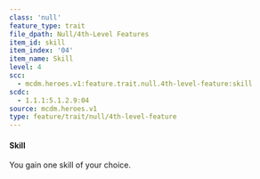 ```yaml
---
class: 'null'
feature_type: trait
file_dpath: Null/4th-Level Features
item_id: skill
item_index: '04'
item_name: Skill
level: 4
scc:
  - mcdm.heroes.v1:feature.trait.null.4th-level-feature:skill
scdc:
  - 1.1.1:5.1.2.9:04
source: mcdm.heroes.v1
type: feature/trait/null/4th-level-feature
---
```


#### Skill

You gain one skill of your choice.
